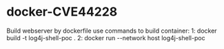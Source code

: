 # docker-CVE44228
Build webserver by dockerfile
use commands to build container:
1: docker build -t log4j-shell-poc .
2: docker run --network host log4j-shell-poc
